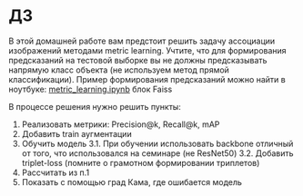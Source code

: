 # ДЗ

В этой домашней работе вам предстоит решить задачу ассоциации изображений методами metric learning. Учтите, что для формирования предсказаний на тестовой выборке вы не должны предсказывать напрямую класс объекта (не используем метод прямой классификации). Пример формирования предсказаний можно найти в ноутбуке: [metric_learning.ipynb](metric_learning.ipynb) блок Faiss

В процессе решения нужно решить пункты:
1. Реализовать метрики: Precision@k, Recall@k, mAP 
2. Добавить train аугментации 
3. Обучить модель 
3.1. При обучении использовать backbone отличный от того, что использовался на семинаре (не ResNet50)
3.2. Добавить triplet-loss (помните о грамотном формировании триплетов)
4. Рассчитать из п.1
5. Показать с помощью град Кама, где ошибается модель
